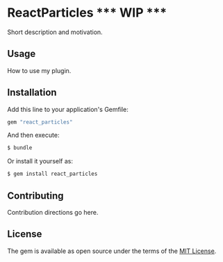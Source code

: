# ReactParticles *** WIP ***
Short description and motivation.

## Usage
How to use my plugin.

## Installation
Add this line to your application's Gemfile:

```ruby
gem "react_particles"
```

And then execute:
```bash
$ bundle
```

Or install it yourself as:
```bash
$ gem install react_particles
```

## Contributing
Contribution directions go here.

## License
The gem is available as open source under the terms of the [MIT License](https://opensource.org/licenses/MIT).
